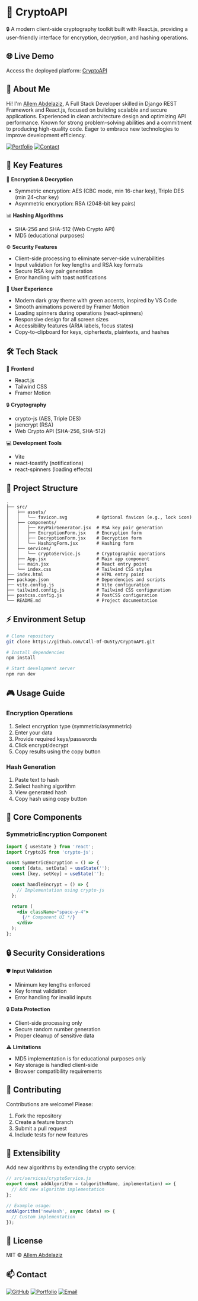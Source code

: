 # 🚀 CryptoAPI
🔒 A modern client-side cryptography toolkit built with React.js, providing a user-friendly interface for encryption, decryption, and hashing operations.

## 🌐 Live Demo

Access the deployed platform: [CryptoAPI](https://cryptoapi.allem.pro)

## 👋 About Me
Hi! I'm [Allem Abdelaziz](https://github.com/C4ll-0f-Du5ty), A Full Stack Developer skilled in Django REST Framework and React.js, focused on building scalable and secure
applications. Experienced in clean architecture design and optimizing API performance. Known for strong problem-solving abilities and a commitment to producing high-quality code. Eager to embrace new technologies to improve development efficiency.

[![Portfolio](https://img.shields.io/badge/Portfolio-allem.pro-blue)](https://allem.pro/)
[![Contact](https://img.shields.io/badge/Gmail-allemhamed98%40gmail.com-red)](mailto:allemhamed98@gmail.com)


## 🎯 Key Features
🔑 **Encryption & Decryption**
- Symmetric encryption: AES (CBC mode, min 16-char key), Triple DES (min 24-char key)
- Asymmetric encryption: RSA (2048-bit key pairs)

📊 **Hashing Algorithms**
- SHA-256 and SHA-512 (Web Crypto API)
- MD5 (educational purposes)

⚙️ **Security Features**
- Client-side processing to eliminate server-side vulnerabilities
- Input validation for key lengths and RSA key formats
- Secure RSA key pair generation
- Error handling with toast notifications

🌟 **User Experience**
- Modern dark gray theme with green accents, inspired by VS Code
- Smooth animations powered by Framer Motion
- Loading spinners during operations (react-spinners)
- Responsive design for all screen sizes
- Accessibility features (ARIA labels, focus states)
- Copy-to-clipboard for keys, ciphertexts, plaintexts, and hashes

## 🛠️ Tech Stack
🧩 **Frontend**
- React.js
- Tailwind CSS
- Framer Motion

🔒 **Cryptography**
- crypto-js (AES, Triple DES)
- jsencrypt (RSA)
- Web Crypto API (SHA-256, SHA-512)

💻 **Development Tools**
- Vite
- react-toastify (notifications)
- react-spinners (loading effects)

## 📁 Project Structure
```plaintext
.
├── src/
│   ├── assets/
│   │   └── favicon.svg           # Optional favicon (e.g., lock icon)
│   ├── components/
│   │   ├── KeyPairGenerator.jsx  # RSA key pair generation
│   │   ├── EncryptionForm.jsx    # Encryption form
│   │   ├── DecryptionForm.jsx    # Decryption form
│   │   └── HashingForm.jsx       # Hashing form
│   ├── services/
│   │   └── cryptoService.js      # Cryptographic operations
│   ├── App.jsx                   # Main app component
│   ├── main.jsx                  # React entry point
│   └── index.css                 # Tailwind CSS styles
├── index.html                    # HTML entry point
├── package.json                  # Dependencies and scripts
├── vite.config.js                # Vite configuration
├── tailwind.config.js            # Tailwind CSS configuration
├── postcss.config.js             # PostCSS configuration
└── README.md                     # Project documentation
```

## ⚡ Environment Setup
```bash
# Clone repository
git clone https://github.com/C4ll-0f-Du5ty/CryptoAPI.git

# Install dependencies
npm install

# Start development server
npm run dev
```

## 🎮 Usage Guide
### Encryption Operations
1. Select encryption type (symmetric/asymmetric)
2. Enter your data
3. Provide required keys/passwords
4. Click encrypt/decrypt
5. Copy results using the copy button

### Hash Generation
1. Paste text to hash
2. Select hashing algorithm
3. View generated hash
4. Copy hash using copy button

## 🧩 Core Components
### SymmetricEncryption Component
```jsx
import { useState } from 'react';
import CryptoJS from 'crypto-js';

const SymmetricEncryption = () => {
  const [data, setData] = useState('');
  const [key, setKey] = useState('');

  const handleEncrypt = () => {
    // Implementation using crypto-js
  };

  return (
    <div className="space-y-4">
      {/* Component UI */}
    </div>
  );
};
```

## 🔒 Security Considerations
🛡️ **Input Validation**
- Minimum key lengths enforced
- Key format validation
- Error handling for invalid inputs

🔒 **Data Protection**
- Client-side processing only
- Secure random number generation
- Proper cleanup of sensitive data

⚠️ **Limitations**
- MD5 implementation is for educational purposes only
- Key storage is handled client-side
- Browser compatibility requirements

## 👥 Contributing
Contributions are welcome! Please:
1. Fork the repository
2. Create a feature branch
3. Submit a pull request
4. Include tests for new features

## 🔨 Extensibility
Add new algorithms by extending the crypto service:

```javascript
// src/services/cryptoService.js
export const addAlgorithm = (algorithmName, implementation) => {
  // Add new algorithm implementation
};

// Example usage:
addAlgorithm('newHash', async (data) => {
  // Custom implementation
});
```

## 📜 License
MIT © [Allem Abdelaziz](https://github.com/C4ll-0f-Du5ty)

## 📫 Contact
[![GitHub](https://img.shields.io/badge/GitHub-Allem-Black)](https://github.com/C4ll-0f-Du5ty)
[![Portfolio](https://img.shields.io/badge/Portfolio-allem.pro-blue)](https://allem.pro/)
[![Email](https://img.shields.io/badge/Gmail-allemhamed98%40gmail.com-red)](mailto:allemhamed98@gmail.com)
